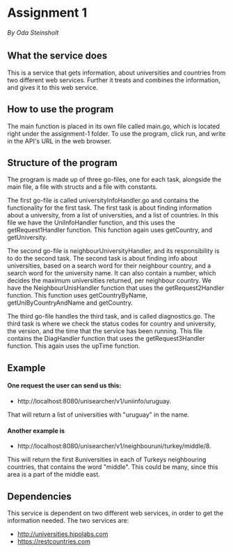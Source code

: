 # Assignment 1
###### By Oda Steinsholt

## What the service does
This is a service that gets information, about universities 
and countries from two different web services. Further it 
treats and combines the information, and gives it to this 
web service. 

## How to use the program
The main function is placed in its own file called main.go, 
which is located right under the assignment-1 folder. To use 
the program, click run, and write in the API's URL in the web 
browser. 

## Structure of the program
The program is made up of three go-files, one for each task, 
alongside the main file, a file with structs and a file with
constants. 

The first go-file is called universityInfoHandler.go and 
contains the functionality for the first task. The first task is 
about finding information about a university, from a list of 
universities, and a list of countries. In this file we have the 
UniInfoHandler function, and this uses the getRequest1Handler 
function. This function again uses getCountry, and getUniversity.

The second go-file is neighbourUniversityHandler, and its 
responsibility is to do the second task. The second task is 
about finding info about universities, based on a search word 
for their neighbour country, and a search word for the 
university name. It can also contain a number, which decides the 
maximum universities returned, per neighbour country. We have the 
NeighbourUnisHandler function that uses the getRequest2Handler
function. This function uses getCountryByName, 
getUniByCountryAndName and getCountry.

The third go-file handles the third task, and is called 
diagnostics.go. The third task is where we check the status 
codes for country and university, the version, and the time 
that the service has been running. This file contains the 
DiagHandler function that uses the getRequest3Handler function. 
This again uses the upTime function.

## Example 
#### One request the user can send us this: 
* http://localhost:8080/unisearcher/v1/uniinfo/uruguay. 

That will 
return a list of universities with "uruguay" in the name. 

#### Another example is
* http://localhost:8080/unisearcher/v1/neighbouruni/turkey/middle/8.

This will return the first 8universities in each of Turkeys 
neighbouring countries, that contains the word "middle". This 
could be many, since this area is a part of the middle east.

## Dependencies
This service is dependent on two different web services, in 
order to get the information needed. The two services are:
* http://universities.hipolabs.com
* https://restcountries.com
